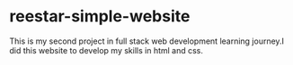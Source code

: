 # reestar-simple-website
This is my second project in full stack web development learning journey.I did this website to develop my skills in html and css.
